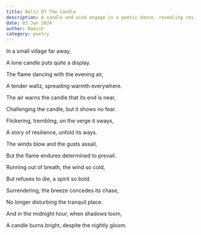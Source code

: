 ```yaml
---
title: Waltz Of The Candle 
description: A candle and wind engage in a poetic dance, revealing resilience and serenity
date: 03 Jan 2024
author: Namish 
category: poetry 
---
```


In a small village far away,

A lone candle puts quite a display.

The flame dancing with the evening air,

A tender waltz, spreading warmth everywhere.

The air warns the candle that its end is near,

Challenging the candle, but it shows no fear.

Flickering, trembling, on the verge it sways,

A story of resilience, unfold its ways.

The winds blow and the gusts assail,

But the flame endures determined to prevail.

Running out of breath, the wind so cold,

But refuses to die, a spirit so bold.

Surrendering, the breeze concedes its chase,

No longer disturbing the tranquil place.

And in the midnight hour, when shadows loom,

A candle burns bright, despite the nightly gloom.

